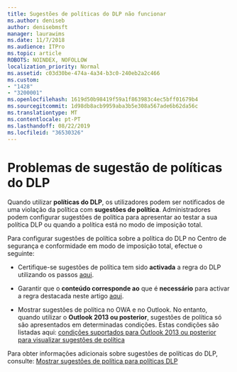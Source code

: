 ```yaml
---
title: Sugestões de políticas do DLP não funcionar
ms.author: deniseb
author: denisebmsft
manager: laurawims
ms.date: 11/7/2018
ms.audience: ITPro
ms.topic: article
ROBOTS: NOINDEX, NOFOLLOW
localization_priority: Normal
ms.assetid: c03d30be-474a-4a34-b3c0-240eb2a2c466
ms.custom:
- "1428"
- "3200001"
ms.openlocfilehash: 1619d50b98419f59a1f863983c4ec5bff01679b4
ms.sourcegitcommit: 1d98db8acb9959aba3b5e308a567ade6b62da56c
ms.translationtype: MT
ms.contentlocale: pt-PT
ms.lasthandoff: 08/22/2019
ms.locfileid: "36530326"
---
```

# <a name="dlp-policy-tip-issues"></a>Problemas de sugestão de políticas do DLP

Quando utilizar **políticas do DLP**, os utilizadores podem ser notificados de uma violação da política com **sugestões de política**. Administradores podem configurar sugestões de política para apresentar ao testar a sua política DLP ou quando a política está no modo de imposição total.
  
Para configurar sugestões de política sobre a política do DLP no Centro de segurança e conformidade em modo de imposição total, efectue o seguinte:
  
- Certifique-se sugestões de política tem sido **activada** a regra do DLP utilizando os passos [aqui](https://docs.microsoft.com/office365/securitycompliance/use-notifications-and-policy-tips).

- Garantir que o **conteúdo corresponde ao** que é **necessário** para activar a regra destacada neste artigo [aqui](https://docs.microsoft.com/office365/securitycompliance/what-the-sensitive-information-types-look-for).

- Mostrar sugestões de política no OWA e no Outlook. No entanto, quando utilizar o **Outlook 2013 ou posterior**, sugestões de política só são apresentados em determinadas condições. Estas condições são listadas aqui: [condições suportados para Outlook 2013 ou posterior para visualizar sugestões de política](https://docs.microsoft.com/office365/securitycompliance/use-notifications-and-policy-tips#outlook-2013-and-later-supports-showing-policy-tips-for-only-some-conditions)

Para obter informações adicionais sobre sugestões de políticas do DLP, consulte: [Mostrar sugestões de política para políticas DLP](https://docs.microsoft.com/office365/securitycompliance/use-notifications-and-policy-tips)
  